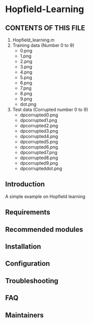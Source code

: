 # Hopfield-Learning

CONTENTS OF THIS FILE
---------------------
1. Hopfield_learning.m
2. Training data (Number 0 to 9)
   - 0.png
   - 1.png
   - 2.png
   - 3.png
   - 4.png
   - 5.png
   - 6.png
   - 7.png
   - 8.png
   - 9.png
   - dot.png
3. Test data (Corrupted number 0 to 9)
   - dpcorrupted0.png
   - dpcorrupted1.png
   - dpcorrupted2.png
   - dpcorrupted3.png
   - dpcorrupted4.png
   - dpcorrupted5.png
   - dpcorrupted6.png
   - dpcorrupted7.png
   - dpcorrupted8.png
   - dpcorrupted9.png
   - dpcorrupteddot.png

Introduction
---------------------
A simple example on Hopfield learning

Requirements
 ---------------------
Recommended modules
---------------------
Installation
---------------------
Configuration
---------------------
Troubleshooting
---------------------
FAQ
---------------------
Maintainers
---------------------
